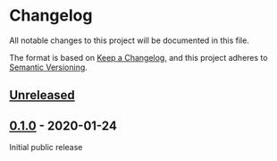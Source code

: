 # Changelog

All notable changes to this project will be documented in this file.

The format is based on [Keep a Changelog](https://keepachangelog.com/en/1.0.0/),
and this project adheres to [Semantic Versioning](https://semver.org/spec/v2.0.0.html).

## [Unreleased]

## [0.1.0] - 2020-01-24

Initial public release

[Unreleased]: https://github.com/lukasberbuer/weatherlink-live-local-python/compare/0.3.0...HEAD
[0.1.0]: https://github.com/lukasberbuer/weatherlink-live-local-python/releases/tag/0.1.0

